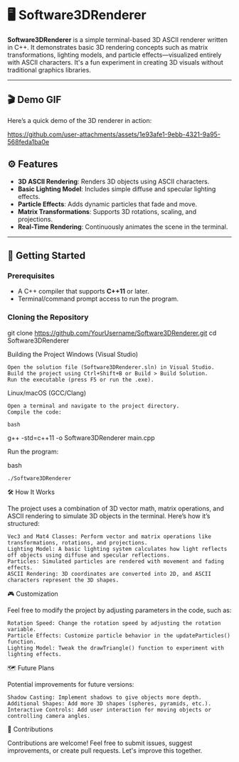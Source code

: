 # 🖥️ Software3DRenderer

**Software3DRenderer** is a simple terminal-based 3D ASCII renderer written in C++. It demonstrates basic 3D rendering concepts such as matrix transformations, lighting models, and particle effects—visualized entirely with ASCII characters. It's a fun experiment in creating 3D visuals without traditional graphics libraries.

---

## 🎬 Demo GIF

Here’s a quick demo of the 3D renderer in action:


https://github.com/user-attachments/assets/1e93afe1-9ebb-4321-9a95-568feda1ba0e

## ⚙️ Features

- **3D ASCII Rendering**: Renders 3D objects using ASCII characters.
- **Basic Lighting Model**: Includes simple diffuse and specular lighting effects.
- **Particle Effects**: Adds dynamic particles that fade and move.
- **Matrix Transformations**: Supports 3D rotations, scaling, and projections.
- **Real-Time Rendering**: Continuously animates the scene in the terminal.

---

## 🚀 Getting Started

### Prerequisites

- A C++ compiler that supports **C++11** or later.
- Terminal/command prompt access to run the program.

### Cloning the Repository


git clone https://github.com/YourUsername/Software3DRenderer.git
cd Software3DRenderer

Building the Project
Windows (Visual Studio)

    Open the solution file (Software3DRenderer.sln) in Visual Studio.
    Build the project using Ctrl+Shift+B or Build > Build Solution.
    Run the executable (press F5 or run the .exe).

Linux/macOS (GCC/Clang)

    Open a terminal and navigate to the project directory.
    Compile the code:

    bash

g++ -std=c++11 -o Software3DRenderer main.cpp

Run the program:

bash

    ./Software3DRenderer

🛠️ How It Works

The project uses a combination of 3D vector math, matrix operations, and ASCII rendering to simulate 3D objects in the terminal. Here’s how it’s structured:

    Vec3 and Mat4 Classes: Perform vector and matrix operations like transformations, rotations, and projections.
    Lighting Model: A basic lighting system calculates how light reflects off objects using diffuse and specular reflections.
    Particles: Simulated particles are rendered with movement and fading effects.
    ASCII Rendering: 3D coordinates are converted into 2D, and ASCII characters represent the 3D shapes.

🎮 Customization

Feel free to modify the project by adjusting parameters in the code, such as:

    Rotation Speed: Change the rotation speed by adjusting the rotation variable.
    Particle Effects: Customize particle behavior in the updateParticles() function.
    Lighting Model: Tweak the drawTriangle() function to experiment with lighting effects.

🗺️ Future Plans

Potential improvements for future versions:

    Shadow Casting: Implement shadows to give objects more depth.
    Additional Shapes: Add more 3D shapes (spheres, pyramids, etc.).
    Interactive Controls: Add user interaction for moving objects or controlling camera angles.

🤝 Contributions

Contributions are welcome! Feel free to submit issues, suggest improvements, or create pull requests. Let's improve this together.


